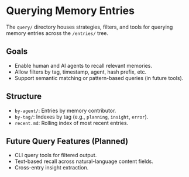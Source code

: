 # Querying Memory Entries

The `query/` directory houses strategies, filters, and tools for querying memory entries across the `/entries/` tree.

## Goals

- Enable human and AI agents to recall relevant memories.
- Allow filters by tag, timestamp, agent, hash prefix, etc.
- Support semantic matching or pattern-based queries (in future tools).

## Structure

- `by-agent/`: Entries by memory contributor.
- `by-tag/`: Indexes by tag (e.g., `planning`, `insight`, `error`).
- `recent.md`: Rolling index of most recent entries.

## Future Query Features (Planned)

- CLI query tools for filtered output.
- Text-based recall across natural-language content fields.
- Cross-entry insight extraction.

